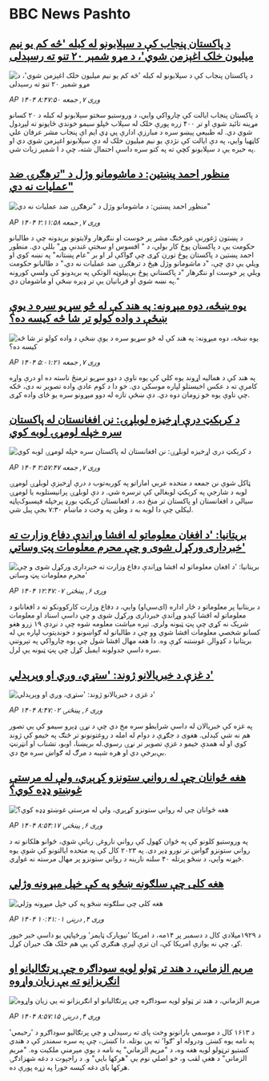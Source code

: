 # BBC News Pashto## [د پاکستان پنجاب کې د سېلابونو له کبله 'څه کم یو نیم میلیون خلک اغېزمن شوي'، د مړو شمېر ۲۰ تنو ته رسېدلی](https://www.bbc.com/pashto/articles/cx29zxw8njxo?at_medium=RSS&at_campaign=rss?at_campaign=githubrss)![د پاکستان پنجاب کې د سېلابونو له کبله 'څه کم یو نیم میلیون خلک اغېزمن شوي'، د مړو شمېر ۲۰ تنو ته رسېدلی](https://ichef.bbci.co.uk/ace/ws/240/cpsprodpb/d8a9/live/cacba9d0-84b4-11f0-b391-6936825093bd.jpg)_AP ۱۴۰۴ وږی ۷, جمعه ۸:۴۷:۵۰_د پاکستان پنجاب ایالت کې چارواکي وايي، د وروستیو سختو سېلابونو له کبله د ۲۰ کسانو مړینه تائید شوې او تر ۴۰۰ زره پورې خلک له سېلاب ځپلو سیمو خوندي ځایونو ته لېږدول شوي دي.
له طبیعي پېښو سره د مبارزې ادارې پي ډي ایم اې پنجاب مشر عرفان علي کاټهیا وايي، په دې ایالت کې نژدې یو نیم میلیون خلک له دې سېلابونو اغېزمن شوي دي او په خبره یې د سېلابونو کچې ته په کتو سره داسې احتمال شته، چې د ا شمېر زیات شي.## [منظور احمد پښتین: د ماشومانو وژل د "ترهګرۍ ضد عملیات نه دي"](https://www.bbc.com/pashto/articles/cgkr5e85z34o?at_medium=RSS&at_campaign=rss?at_campaign=githubrss)![منظور احمد پښتین: د ماشومانو وژل د "ترهګرۍ ضد عملیات نه دي"](https://ichef.bbci.co.uk/ace/ws/240/cpsprodpb/8271/live/ed5bfa40-8455-11f0-84c8-99de564f0440.jpg)_AP ۱۴۰۴ وږی ۷, جمعه ۲:۱۱:۵۸_د پښتون ژغورنې غورځنګ مشر پر خوست او ننګرهار ولایتونو بریدونه چې د طالبانو حکومت یې د  پاکستان پوځ کار بولي، د " افسوس او سختې غندنې وړ" بللي دي.
منظور احمد پښتین د پاکستان پوځ تورن کړی چې ګواکې لر او بر "عام پښتانه" په نښه کوي او ویلي یې دي چې، "د ماشومانو وژل هېڅ د ترهګرۍ ضد عملیات نه دي."
د طالبانو حکومت ویلي پر خوست او ننګرهار "د پاکستاني پوځ بې‌پیلوټه الوتکې په بریدونو کې ولسي کورونه په نښه شوي او قربانیان یې تر ډېره ښځې او ماشومان دي."## [یوه ښځه، دوه مېړونه: په هند کې له څو سړیو سره د یوې ښځې د واده کولو تر شا څه کیسه ده؟](https://www.bbc.com/pashto/articles/cr5r05vd94eo?at_medium=RSS&at_campaign=rss?at_campaign=githubrss)![یوه ښځه، دوه مېړونه: په هند کې له څو سړیو سره د یوې ښځې د واده کولو تر شا څه کیسه ده؟](https://ichef.bbci.co.uk/ace/ws/240/cpsprodpb/9365/live/f279be30-7835-11f0-9116-4d3546f2bbbf.jpg)_AP ۱۴۰۴ وږی ۷, جمعه ۵:۰۱:۲۱_په هند کې د همالیه اړوند یوه کلي کې یوه ناوې د دوو سړیو ترمنځ ناسته ده او درې واړه کامرې ته د عکس اخیستلو لپاره موسکي دي. 
خو دا د کوم عادي واده تصویر نه دی، ځکه چې ناوې یوه خو زومان دوه دي.‌ دې ښځې تازه له دوو مېړونو سره یو ځای واده کړی.## [د کرېکټ درې اړخیزه لوبلړۍ: نن افغانستان له پاکستان سره خپله لومړۍ لوبه کوي](https://www.bbc.com/pashto/articles/c39dmd1dg9do?at_medium=RSS&at_campaign=rss?at_campaign=githubrss)![د کرېکټ درې اړخیزه لوبلړۍ: نن افغانستان له پاکستان سره خپله لومړۍ لوبه کوي](https://ichef.bbci.co.uk/ace/ws/240/cpsprodpb/77ad/live/cf95eed0-8482-11f0-a528-05e891f9b624.jpg)_AP ۱۴۰۴ وږی ۷, جمعه ۲:۵۷:۴۷_ټاکل شوې نن جمعه د متحده عربي اماراتو په کوربه‌توب د درې اړخیزې لوبلړۍ لومړۍ لوبه د شارجې په کرېکټ لوبغالي کې ترسره شي. د دې لوبلړۍ پرانیستلوبه یا لومړۍ سیالي د افغانستان او پاکستان تر منځ ده.
د افغانستان کرېکټ بورډ پرخپله فېسبوک‌پاڼه لیکلي چې دا لوبه به د وطن په وخت د ماښام ۷:۳۰ بجې پیل شي.## [بریتانیا: 'د افغان معلوماتو له افشا وړاندې دفاع وزارت ته خبرداری ورکړل شوی و چې محرم معلومات پټ وساتي'](https://www.bbc.com/pashto/articles/ckgl79gnzzgo?at_medium=RSS&at_campaign=rss?at_campaign=githubrss)![بریتانیا: 'د افغان معلوماتو له افشا وړاندې دفاع وزارت ته خبرداری ورکړل شوی و چې محرم معلومات پټ وساتي'](https://ichef.bbci.co.uk/ace/ws/240/cpsprodpb/8a11/live/2e328830-8402-11f0-84c8-99de564f0440.jpg)_AP ۱۴۰۴ وږی ۶, پينځنۍ ۱۲:۴۷:۰۷_د بریتانیا پر معلوماتو د څار اداره (ای‌سي‌او) وايي، د دفاع وزارت کارکوونکو ته د افغانانو د معلوماتو له افشا کېدو وړاندې خبرداری ورکړل شوی و چې داسې اسناد او معلومات شریک نه کړي چې پټ ټبونه ولري.
تېره میاشت معلومه شوه چې د نږدې ۱۹ زرو هغو کسانو شخصي معلومات افشا شوي وو چې د طالبانو له ګواښونو د خوندیتوب لپاره یې له بریتانیا د کډوالۍ غوښتنه کړې وه. دا هغه مهال افشا شول چې یوه چارواکي په تېروتنې سره داسې جدولونه ایمیل کړل چې پټ ټبونه یې لرل.## [د غزې د خبریالانو ژوند: 'ستړي، وږي او وېرېدلي'](https://www.bbc.com/pashto/articles/c99mdvm2zy4o?at_medium=RSS&at_campaign=rss?at_campaign=githubrss)![د غزې د خبریالانو ژوند: 'ستړي، وږي او وېرېدلي'](https://ichef.bbci.co.uk/ace/ws/240/cpsprodpb/d441/live/647d1a90-8353-11f0-ab3e-bd52082cd0ae.png)_AP ۱۴۰۴ وږی ۶, پينځنۍ ۸:۴۷:۰۲_په غزه کې خبریالان له داسې شرایطو سره مخ دي چې د نړۍ ډېرو سیمو کې یې تصور هم نه شي کېدلی. هغوی د جګړې د دوام له امله د روغتونونو تر څنګ په خیمو کې ژوند کوي او له همدې خیمو د غزې تصویر تر نړۍ رسوي.له بریښنا، اوبو، تشناب او انټرنټ بې‌برخې دي او هره شېبه د مرګ له ګواښ سره مخ دي.## [هغه ځوانان چې له رواني ستونزو کړېږي، ولې له مرستې غوښتو ډډه کوي؟](https://www.bbc.com/pashto/articles/cx2l78vjlqwo?at_medium=RSS&at_campaign=rss?at_campaign=githubrss)![هغه ځوانان چې له رواني ستونزو کړېږي، ولې له مرستې غوښتو ډډه کوي؟](https://ichef.bbci.co.uk/ace/ws/240/cpsprodpb/d422/live/5dffa180-83ec-11f0-a34f-318be3fb0481.jpg)_AP ۱۴۰۴ وږی ۶, پينځنۍ ۸:۵۴:۱۷_په وروستیو کلونو کې په ځوان کهول کې رواني ناروغۍ زیاتې شوي، ځوانو هلکانو ته د رواني ستونزو ګواښ تر نورو ډېر دی. 
په ۲۰۲۳ کال کې په متحده ایالتونو کې شوې یوه څېړنه وايي، د ښځو پرتله ۴۰ سلنه نارینه د رواني ستونزو پر مهال مرسته نه غواړي.## [هغه کلی چې سلګونه ښځو په کې خپل مېړونه وژلي](https://www.bbc.com/pashto/articles/cr74xgr0378o?at_medium=RSS&at_campaign=rss?at_campaign=githubrss)![هغه کلی چې سلګونه ښځو په کې خپل مېړونه وژلي](https://ichef.bbci.co.uk/ace/ws/240/cpsprodpb/1749/live/86b1f550-81c7-11f0-83cc-c5da98c419b8.png)_AP ۱۴۰۴ وږی ۴, درېنۍ ۱۰:۴۱:۰۱_د ۱۹۲۹میلادي کال د دسمبر پر ۱۴مه، د امریکا 'نیویارک ټایمز' ورځپاڼې یو داسې خبر خپور کړ، چې نه یوازې امریکا کې، ان ترې لېرې هنګري کې یې هم خلک هک حیران کړل.## [مریم الزماني، د هند تر ټولو لویه سوداګره چې پرتګالیانو او انګریزانو ته یې زیان واړوه](https://www.bbc.com/pashto/articles/c98l209erego?at_medium=RSS&at_campaign=rss?at_campaign=githubrss)![مریم الزماني، د هند تر ټولو لویه سوداګره چې پرتګالیانو او انګریزانو ته یې زیان واړوه](https://ichef.bbci.co.uk/ace/ws/240/cpsprodpb/ec7c/live/01baccb0-81ad-11f0-a34f-318be3fb0481.png)_AP ۱۴۰۴ وږی ۴, درېنۍ ۸:۵۷:۱۵_د ۱۶۱۳ کال د موسمي بارانونو وخت پای ته رسېدلی و چې پرتګالیو سوداګرو د 'رحیمي' په نامه یوه کښتۍ ودروله او 'ګوا' ته یې بوتله.
دا کښتۍ، چې په سره سمندر کې د هندي کښتیو ترټولو لویه هغه وه، د "مریم الزماني" په نامه د یوې مېرمنې ملکیت وه.
"مریم الزماني" د هغې لقب و، خو اصلي نوم یې "هرکها بايي" و. د راجپوت د دغه شهزادګۍ هرکها بای دغه کیسه خورا په زړه پورې ده.